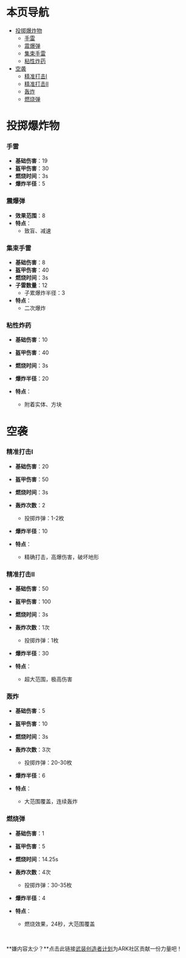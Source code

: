 # 本页导航
- [投掷爆炸物](#投掷爆炸物)
  - [手雷](#手雷)
  - [震爆弹](#震爆弹)
  - [集束手雷](#集束手雷)
  - [粘性炸药](#粘性炸药)
- [空袭](#空袭)
  - [精准打击I](#精准打击I)
  - [精准打击II](#精准打击II)
  - [轰炸](#轰炸)
  - [燃烧弹](#燃烧弹)

# 投掷爆炸物

### 手雷
- **基础伤害**：19
- **盔甲伤害**：30
- **燃烧时间**：3s
- **爆炸半径**：5

### 震爆弹
- **效果范围**：8
- **特点**：
  - 致盲、减速

### 集束手雷
- **基础伤害**：8
- **盔甲伤害**：40
- **燃烧时间**：3s
- **子雷数量**：12
  - 子累爆炸半径：3
- **特点**：
  - 二次爆炸

### 粘性炸药

- **基础伤害**：10

- **盔甲伤害**：40

- **燃烧时间**：3s

- **爆炸半径**：20
- **特点**：
  - 附着实体、方块

# 空袭

### 精准打击I

- **基础伤害**：20

- **盔甲伤害**：50

- **燃烧时间**：3s

- **轰炸次数**：2
  - 投掷炸弹：1-2枚
- **爆炸半径**：10
- **特点**：
  - 精确打击，高爆伤害，破坏地形

### 精准打击II

- **基础伤害**：50

- **盔甲伤害**：100

- **燃烧时间**：3s

- **轰炸次数**：1次
  - 投掷炸弹：1枚
- **爆炸半径**：30
- **特点**：
  - 超大范围，极高伤害

### 轰炸

- **基础伤害**：5

- **盔甲伤害**：10

- **燃烧时间**：3s

- **轰炸次数**：3次
  - 投掷炸弹：20-30枚
- **爆炸半径**：6
- **特点**：
  - 大范围覆盖，连续轰炸

### 燃烧弹

- **基础伤害**：1

- **盔甲伤害**：5

- **燃烧时间**：14.25s

- **轰炸次数**：4次
  - 投掷炸弹：30-35枚
- **爆炸半径**：4
- **特点**：
  - 燃烧效果，24秒，大范围覆盖 

<br>

**嫌内容太少？**点击此链接[武装创造者计划](/WM/武装创造者计划.md)为ARK社区贡献一份力量吧！